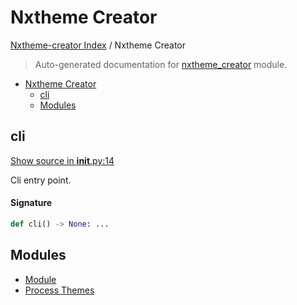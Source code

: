 # Nxtheme Creator

[Nxtheme-creator Index](../README.md#nxtheme-creator-index) / Nxtheme Creator

> Auto-generated documentation for [nxtheme_creator](../../../nxtheme_creator/__init__.py) module.

- [Nxtheme Creator](#nxtheme-creator)
  - [cli](#cli)
  - [Modules](#modules)

## cli

[Show source in __init__.py:14](../../../nxtheme_creator/__init__.py#L14)

Cli entry point.

#### Signature

```python
def cli() -> None: ...
```



## Modules

- [Module](./module.md)
- [Process Themes](./process_themes.md)